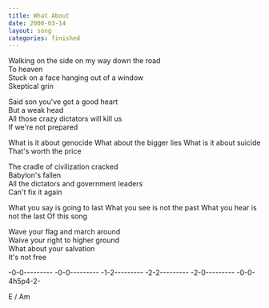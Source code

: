 ```yaml
---
title: What About
date: 2000-03-14
layout: song
categories: finished
---
```

Walking on the side on my way down the road  
To heaven  
Stuck on a face hanging out of a window  
Skeptical grin

Said son you've got a good heart  
But a weak head  
All those crazy dictators will kill us  
If we're not prepared

<div class="chorus">What is it about genocide  
What about the bigger lies  
What is it about suicide  
That's worth the price</div>

The cradle of civilization cracked  
Babylon's fallen  
All the dictators and government leaders  
Can't fix it again

<div class="chorus">
What you say is going to last  
What you see is not the past  
What you hear is not the last  
Of this song

Wave your flag and march around  
Waive your right to higher ground  
What about your salvation   
It's not free</div>

<div class="chords">
-0-0---------  
-0-0---------  
-1-2---------  
-2-2---------  
-2-0---------  
-0-0-4h5p4-2-  

E / Am</div>
